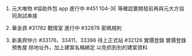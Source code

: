 1. 元大唯物 
   #協助外包 app 進行中
   #451 104-3E 等確認要開發前再與元大方協同測試串接

2. 華金資 
   #31782 戰情室 進行中
   #32878 密碼規則 

3. 新美齊仲介
   #33176、33411、33396 待上正式站 
   #32126 實價登錄 實價登錄預售屋
   除地址外，加上建案名稱綁定
   以免抓到別的建案資料
